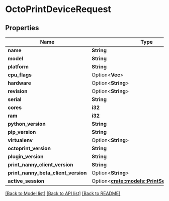 # OctoPrintDeviceRequest

## Properties

Name | Type | Description | Notes
------------ | ------------- | ------------- | -------------
**name** | **String** |  | 
**model** | **String** |  | 
**platform** | **String** |  | 
**cpu_flags** | Option<**Vec<String>**> |  | [optional]
**hardware** | Option<**String**> |  | [optional]
**revision** | Option<**String**> |  | [optional]
**serial** | **String** |  | 
**cores** | **i32** |  | 
**ram** | **i32** |  | 
**python_version** | **String** |  | 
**pip_version** | **String** |  | 
**virtualenv** | Option<**String**> |  | [optional]
**octoprint_version** | **String** |  | 
**plugin_version** | **String** |  | 
**print_nanny_client_version** | **String** |  | 
**print_nanny_beta_client_version** | Option<**String**> |  | [optional]
**active_session** | Option<[**crate::models::PrintSessionRequest**](PrintSessionRequest.md)> |  | [optional]

[[Back to Model list]](../README.md#documentation-for-models) [[Back to API list]](../README.md#documentation-for-api-endpoints) [[Back to README]](../README.md)


